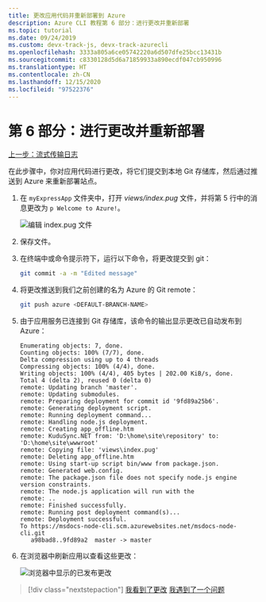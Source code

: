 ```yaml
---
title: 更改应用代码并重新部署到 Azure
description: Azure CLI 教程第 6 部分：进行更改并重新部署
ms.topic: tutorial
ms.date: 09/24/2019
ms.custom: devx-track-js, devx-track-azurecli
ms.openlocfilehash: 3333a805a6ce05742220a6d507dfe25bcc13431b
ms.sourcegitcommit: c8330128d5d6a71859933a890ecdf047cb950996
ms.translationtype: HT
ms.contentlocale: zh-CN
ms.lasthandoff: 12/15/2020
ms.locfileid: "97522376"
---
```

# <a name="part-6-make-changes-and-redeploy"></a>第 6 部分：进行更改并重新部署

[上一步：流式传输日志](tutorial-vscode-azure-cli-node-05.md)

在此步骤中，你对应用代码进行更改，将它们提交到本地 Git 存储库，然后通过推送到 Azure 来重新部署站点。

1. 在 `myExpressApp` 文件夹中，打开 *views/index.pug* 文件，并将第 5 行中的消息更改为 `p Welcome to Azure!`。

    ![编辑 index.pug 文件](media/azure-cli/editpugfile.png)

1. 保存文件。

1. 在终端中或命令提示符下，运行以下命令，将更改提交到 git：

    ```bash
    git commit -a -m "Edited message"
    ```

1. 将更改推送到我们之前创建的名为 Azure 的 Git remote：

    ```bash
    git push azure <DEFAULT-BRANCH-NAME>
    ```

1. 由于应用服务已连接到 Git 存储库，该命令的输出显示更改已自动发布到 Azure： 

    ```output
    Enumerating objects: 7, done.
    Counting objects: 100% (7/7), done.
    Delta compression using up to 4 threads
    Compressing objects: 100% (4/4), done.
    Writing objects: 100% (4/4), 405 bytes | 202.00 KiB/s, done.
    Total 4 (delta 2), reused 0 (delta 0)
    remote: Updating branch 'master'.
    remote: Updating submodules.
    remote: Preparing deployment for commit id '9fd89a25b6'.
    remote: Generating deployment script.
    remote: Running deployment command...
    remote: Handling node.js deployment.
    remote: Creating app_offline.htm
    remote: KuduSync.NET from: 'D:\home\site\repository' to: 'D:\home\site\wwwroot'
    remote: Copying file: 'views\index.pug'
    remote: Deleting app_offline.htm
    remote: Using start-up script bin/www from package.json.
    remote: Generated web.config.
    remote: The package.json file does not specify node.js engine version constraints.
    remote: The node.js application will run with the 
    remote: ..
    remote: Finished successfully.
    remote: Running post deployment command(s)...
    remote: Deployment successful.
    To https://msdocs-node-cli.scm.azurewebsites.net/msdocs-node-cli.git
       a98bad8..9fd89a2  master -> master
    ```

1. 在浏览器中刷新应用以查看这些更改：

    ![浏览器中显示的已发布更改](media/azure-cli/remote-app-changes.png)

> [!div class="nextstepaction"]
> [我看到了更改](tutorial-vscode-azure-cli-node-07.md) [我遇到了一个问题](https://www.research.net/r/PWZWZ52?tutorial=node-deployment&step=publishing-changes)
